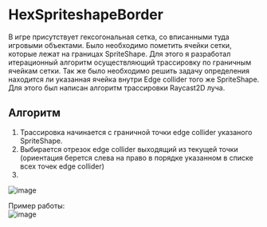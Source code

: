 # HexSpriteshapeBorder

В игре присутствует гексогональная сетка, со вписанными туда игровыми объектами. Было необходимо пометить ячейки сетки, которые лежат на границах SpriteShape. Для этого я разработал итерационный алгоритм осуществляющий трассировку по граничным ячейкам сетки. Так же было необходимо решить задачу определения находится ли указанная ячейка внутри Edge collider того же SpriteShape. Для этого был написан алгоритм трассировки Raycast2D луча. 


## Алгоритм

1. Трассировка начинается с граничной точки edge collider указаного SpriteShape.
2. Выбирается отрезок edge collider выходящий из текущей точки (ориентация берется слева на право в порядке указанном в списке всех точек edge collider)
3.  


![image](https://user-images.githubusercontent.com/51932532/137633298-1e22d332-0ea8-4a23-87eb-eeebc6581675.png)



Пример работы:  
![image](https://user-images.githubusercontent.com/51932532/137633121-4a1fde52-80f4-4e32-854c-0ed3a9253153.png)
